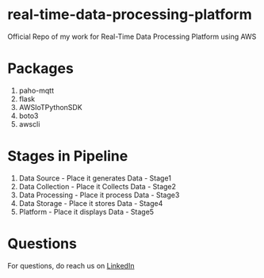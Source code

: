 # real-time-data-processing-platform
Official Repo of my work for Real-Time Data Processing Platform using AWS

# Packages
1. paho-mqtt
2. flask
3. AWSIoTPythonSDK
4. boto3
5. awscli

# Stages in Pipeline
1. Data Source - Place it generates Data - Stage1
2. Data Collection - Place it Collects Data - Stage2
3. Data Processing - Place it process Data - Stage3
4. Data Storage - Place it stores Data - Stage4
5. Platform - Place it displays Data - Stage5

# Questions
For questions, do reach us on <a href="https://linkedin.com/in/MadhuPIoT">LinkedIn</a>
